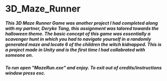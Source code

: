 # 3D_Maze_Runner

##### This 3D Maze Runner Game was another project I had completed along with my partner, Deryke Tang, this assignment was talored towards the halloween theme. The basic concept of this game was essentially a scavenger hunt in which you had to navigate yourself in a randomly generated maze and locate 6 of the children the witch kidnapped. This is a project made in Unity and is the first time I had collabrated with someone on.

##### To run open "MazeRun.exe" and enjoy. To exit out of credits/instructions window press esc.
